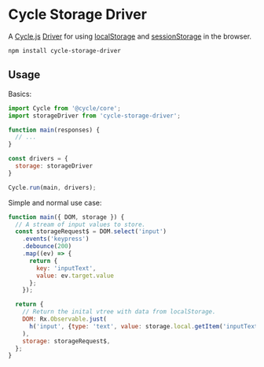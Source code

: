 # Cycle Storage Driver

A [Cycle.js](http://cycle.js.org) [Driver](http://cycle.js.org/drivers.html) for using
[localStorage](https://developer.mozilla.org/en-US/docs/Web/API/Window/localStorage) and
[sessionStorage](https://developer.mozilla.org/en-US/docs/Web/API/Window/sessionStorage)
 in the browser.

```
npm install cycle-storage-driver
```

## Usage

Basics:

```js
import Cycle from '@cycle/core';
import storageDriver from 'cycle-storage-driver';

function main(responses) {
  // ...
}

const drivers = {
  storage: storageDriver
}

Cycle.run(main, drivers);
```

Simple and normal use case:

```js
function main({ DOM, storage }) {
  // A stream of input values to store.
  const storageRequest$ = DOM.select('input')
    .events('keypress')
    .debounce(200)
    .map((ev) => {
      return {
        key: 'inputText',
        value: ev.target.value
      };
    });

  return {
    // Return the inital vtree with data from localStorage.
    DOM: Rx.Observable.just(
      h('input', {type: 'text', value: storage.local.getItem('inputText')})
    ),
    storage: storageRequest$,
  };
}
```

